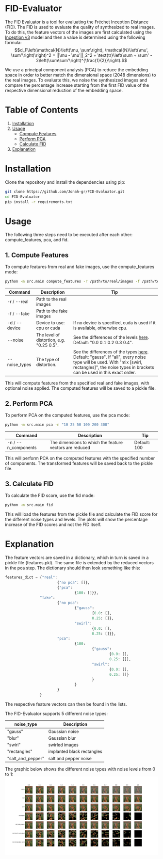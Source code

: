 # FID-Evaluator
The FID Evaluator is a tool for evaluating the Fréchet Inception Distance (FID). The FID is used to evaluate the quality of synthesized to real images. 
To do this, the feature vectors of the images are first calculated using the [Inception v3](https://en.wikipedia.org/wiki/Inceptionv3) model and then a value is determined using the following formula:
$$d_F\left(\mathcal{N}\left(\mu, \sum\right), \mathcal{N}\left(\mu', \sum'\right)\right)^2 = ||\mu - \mu'||_2^2 + \text{tr}\left(\sum + \sum' - 2\left(\sum\sum'\right)^{\frac{1}{2}}\right).$$

We use a principal component analysis (PCA) to reduce the embedding space in order to better match the dimensional space (2048 dimensions) to the real images.
To evaluate this, we noise the synthesized images and compare the percentage increase starting from the first FID value of the respective dimensional reduction of the embedding space.

# Table of Contents
1. [Installation](#installation)
2. [Usage](#usage)
    - [Compute Features](#1-compute-features)
    - [Perform PCA](#2-perform-pca)
    - [Calculate FID](#3-calculate-fid)
3. [Explanation](#explanation)


# Installation
Clone the repository and install the dependencies using pip:

```bash
git clone https://github.com/Jonah-gr/FID-Evaluator.git
cd FID-Evaluator
pip install -r requirements.txt
```

# Usage
The following three steps need to be executed after each other: compute_features, pca, and fid.


## 1. Compute Features

To compute features from real and fake images, use the compute_features mode:

```bash
python -m src.main compute_features -r /path/to/real/images -f /path/to/fake/images --noise "0.25 0.5" --noise_types all
```

| Command | Description | Tip |
| --- | --- | --- |
| -r / --real | Path to the real images | |
| -f / --fake | Path to the fake images | |
| -d / --device | Device to use: cpu or cuda | If no device is specified, cuda is used if it is available, otherwise cpu. |
| --noise | The level of distortion, e.g. "0.25 0.5". | See the differences of the levels [here](/public/Figure_1.png). Default: "0.0 0.1 0.2 0.3 0.4". |
| --noise_types | The type of distortion. | See the differences of the types [here](/public/Figure_1.png). Default: "gauss". If "all", every noise type will be used. With "mix [swirl, rectangles]", the noise types in brackets can be used in this exact order. |

This will compute features from the specified real and fake images, with optional noise applied. The computed features will be saved to a pickle file.


## 2. Perform PCA

To perform PCA on the computed features, use the pca mode:

```bash
python -m src.main pca -n "10 25 50 100 200 300"
```

| Command | Description | Tip |
| --- | --- | --- |
| -n / --n_components | The dimensions to which the feature vectors are reduced | Default: 100 |

This will perform PCA on the computed features with the specified number of components. The transformed features will be saved back to the pickle file.

## 3. Calculate FID
   
To calculate the FID score, use the fid mode:


```bash
python -m src.main fid
```

This will load the features from the pickle file and calculate the FID score for the different noise types and levels. 
The plots will show the percentage increase of the FID scores and not the FID itself.


# Explanation

The feature vectors are saved in a dictionary, which in turn is saved in a pickle file (features.pkl). The same file is extended by the reduced vectors in the pca step. The dictionary should then look something like this:

```python
features_dict = {"real":
                        {"no pca": []},
                        {"pca": 
                                {100: []}},
                "fake": 
                        {"no pca": 
                                {"gauss": 
                                        {0.0: [],
                                        0.25: []},
                                "swirl": 
                                        {0.0: [],
                                        0.25: []}},
                        "pca": 
                                {100:
                                        {"gauss": 
                                                {0.0: [],
                                                0.25: []},
                                        "swirl": 
                                                {0.0: [],
                                                0.25: []}
                                        }
                                }
                        }
                }
```
The respective feature vectors can then be found in the lists.

The FID-Evaluator supports 5 different noise types: 

| noise_type | Description |
| --- | --- |
| "gauss" | Gaussian noise |
| "blur" | Gaussian blur |
| "swirl" | swirled images |
| "rectangles" | implanted black rectangles |
| "salt_and_pepper" | salt and pepper noise |

The graphic below shows the different noise types with noise levels from 0 to 1:
![Figure 1](/public/Figure_1.png)
